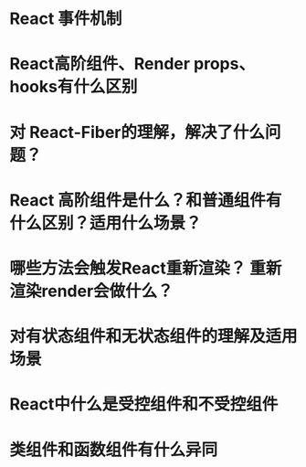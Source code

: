 # React 事件机制

# React高阶组件、Render props、hooks有什么区别

# 对 React-Fiber的理解，解决了什么问题？

# React 高阶组件是什么？和普通组件有什么区别？适用什么场景？

# 哪些方法会触发React重新渲染？ 重新渲染render会做什么？

# 对有状态组件和无状态组件的理解及适用场景

# React中什么是受控组件和不受控组件

# 类组件和函数组件有什么异同